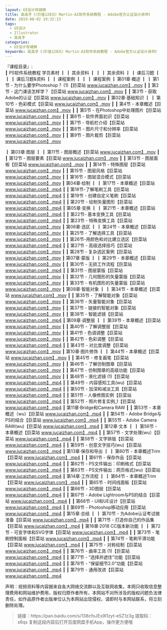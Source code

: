 ```yaml
---
layout: UI设计攻城狮
title: 高高手《（价值128元）Martin·AI软件系统教程 - Adobe官方认证设计讲师》
date: 2019-08-02 19:32:13
tags:
  - UI设计
  - Illustrator
  - 高高手
categories:
  - UI设计攻城狮
keywords: 高高手《（价值128元）Martin·AI软件系统教程 - Adobe官方认证设计讲师》
---
```

『课程目录』:  
┃  PS软件系统教程 学员素材
┃  ┃  其余资料
┃  ┃  ┃  其余资料
┃  ┃  课后习题
┃  ┃  ┃  课后习题&资料
┃  ┃  课程案例
┃  ┃  ┃  课程案例
┃  第01章·概述
┃  ┃  第1节 - 为什么要学Photoshop？ (1)【巨菜站 www.jucaizhan.com】.mov
┃  ┃  第2节 - 这门课该怎样学？【巨菜站 www.jucaizhan.com】.mov
┃  ┃  第3节 - 获取Adobe的认证【巨菜站 www.jucaizhan.com】.mov
┃  第02章·基础知识
┃  ┃  第10节 - 色彩模式【巨菜站 www.jucaizhan.com】.mov
┃  ┃  第4节 - 本章概述【巨菜站 www.jucaizhan.com】.mov
┃  ┃  第5节 - 在Photoshop中处理图片【巨菜站 www.jucaizhan.com】.mov
┃  ┃  第6节 - 软件界面初识【巨菜站 www.jucaizhan.com】.mov
┃  ┃  第7节 - 导航栏介绍【巨菜站 www.jucaizhan.com】.mov
┃  ┃  第8节 - 图片尺寸和分辨率【巨菜站 www.jucaizhan.com】.mov
┃  ┃  第9节 - 图片裁剪【巨菜站 www.jucaizhan.com】.mov
<!-- more --> 
┃  第03章·图层
┃  ┃  第11节 - 图层概述【巨菜站 www.jucaizhan.com】.mov
┃  ┃  第12节 - 图层要素【巨菜站 www.jucaizhan.com】.mov
┃  ┃  第13节 - 图层面板【巨菜站 www.jucaizhan.com】.mov
┃  ┃  第14节 - 特殊图层【巨菜站 www.jucaizhan.com】.mov
┃  ┃  第15节 - 图层风格【巨菜站 www.jucaizhan.com】.mov
┃  ┃  第16节 - 图层混合模式【巨菜站 www.jucaizhan.com】.mov
┃  第04章·绘制
┃  ┃  第17节 - 本章概述【巨菜站 www.jucaizhan.com】.mp4
┃  ┃  第18节-了解笔刷工具【巨菜站 www.jucaizhan.com】.mp4
┃  ┃  第19节 - 创建自定义笔刷【巨菜站 www.jucaizhan.com】.mp4
┃  ┃  第20节 - 绘制矢量图形【巨菜站 www.jucaizhan.com】.mp4
┃  第05章·变换
┃  ┃  第21节 - 本章概述【巨菜站 www.jucaizhan.com】.mp4
┃  ┃  第22节- 基本变换工具【巨菜站 www.jucaizhan.com】.mp4
┃  ┃  第23节 - 特殊变换工具【巨菜站 www.jucaizhan.com】.mov
┃  第06章·选区
┃  ┃  第24节 - 本章概述【巨菜站 www.jucaizhan.com】.mov
┃  ┃  第25节 - 了解选择工具【巨菜站 www.jucaizhan.com】.mov
┃  ┃  第26节-用颜色和对比建立选区【巨菜站 www.jucaizhan.com】.mp4
┃  ┃  第27节 - 高级选择技巧【巨菜站 www.jucaizhan.com】.mov
┃  ┃  第28节 - 复杂选区案例【巨菜站 www.jucaizhan.com】.mov
┃  第07章·蒙版
┃  ┃  第29节 - 本章概述【巨菜站 www.jucaizhan.com】.mov
┃  ┃  第30节 - 无损工作流程【巨菜站 www.jucaizhan.com】.mp4
┃  ┃  第31节 - 图层蒙版【巨菜站 www.jucaizhan.com】.mov
┃  ┃  第32节 - 几何图形的矢量蒙版【巨菜站 www.jucaizhan.com】.mov
┃  ┃  第33节 - 有机图形的矢量蒙版【巨菜站 www.jucaizhan.com】.mov
┃  第08章·智能对象
┃  ┃  第34节 - 本章概述【巨菜站 www.jucaizhan.com】.mov
┃  ┃  第35节 - 了解智能对象【巨菜站 www.jucaizhan.com】.mov
┃  ┃  第36节 - 矢量智能对象【巨菜站 www.jucaizhan.com】.mov
┃  ┃  第37节 - 链接的智能对象【巨菜站 www.jucaizhan.com】.mov
┃  ┃  第38节 - 智能滤镜【巨菜站 www.jucaizhan.com】.mp4
┃  第09章·调整层
┃  ┃  第39节 - 本章概述【巨菜站 www.jucaizhan.com】.mov
┃  ┃  第40节 - 了解调整层【巨菜站 www.jucaizhan.com】.mov
┃  ┃  第41节 - 色调调整【巨菜站 www.jucaizhan.com】.mov
┃  ┃  第42节 - 色彩调整【巨菜站 www.jucaizhan.com】.mp4
┃  ┃  第43节 - 对比度调整【巨菜站 www.jucaizhan.com】.mov
┃  第10章·图片修饰
┃  ┃  第44节 - 本章概述【巨菜站 www.jucaizhan.com】.mov
┃  ┃  第45节 - 修复画笔【巨菜站 www.jucaizhan.com】.mov
┃  ┃  第46节 - 了解仿制图章【巨菜站 www.jucaizhan.com】.mov
┃  ┃  第47节 - 仿制图章的高级功能【巨菜站 www.jucaizhan.com】.mov
┃  ┃  第48节 - 液化滤镜 (1)【巨菜站 www.jucaizhan.com】.mp4
┃  ┃  第49节 - 内容感知工具(wu)【巨菜站 www.jucaizhan.com】.mp4
┃  ┃  第50节 - 加深和减淡工具【巨菜站 www.jucaizhan.com】.mp4
┃  ┃  第51节 - 人像修图实例【巨菜站 www.jucaizhan.com】.mp4
┃  ┃  第52节 - 照片修复实例_1【巨菜站 www.jucaizhan.com】.mp4
┃  第11章·Bridge和Camera RAW
┃  ┃  第53节 - 本章概述（wu）【巨菜站 www.jucaizhan.com】.mp4
┃  ┃  第54节 - Adobe Bridge与PS的结合【巨菜站 www.jucaizhan.com】.mp4
┃  ┃  第55节 - Adobe Camera RAW(wu)【巨菜站 www.jucaizhan.com】.mp4
┃  第12章·文本
┃  ┃  第56节 - 本章概述【巨菜站 www.jucaizhan.com】.mp4
┃  ┃  第57节 - 文字处理(wu）【巨菜站 www.jucaizhan.com】.mp4
┃  ┃  第58节 - 文字排版【巨菜站 www.jucaizhan.com】.mp4
┃  ┃  第59节 - 创意文字技巧(wu)【巨菜站 www.jucaizhan.com】.mp4
┃  第13章·保存和导出
┃  ┃  第60节 - 本章概述Trim【巨菜站 www.jucaizhan.com】.mp4
┃  ┃  第61节 - 保存作品【巨菜站 www.jucaizhan.com】.mp4
┃  ┃  第62节 - PS文件输出：印刷格式【巨菜站 www.jucaizhan.com】.mp4
┃  ┃  第63节 - PS文件输出：网页格式(wu)【巨菜站 www.jucaizhan.com】.mp4
┃  第14章·工作流程
┃  ┃  第64节 - 本章概述Trim【巨菜站 www.jucaizhan.com】.mp4
┃  ┃  第65节 - 时间线面板【巨菜站 www.jucaizhan.com】.mp4
┃  ┃  第66节 - 3D图层【巨菜站 www.jucaizhan.com】.mp4
┃  ┃  第67节 - Adobe Lightroom与PS的结合【巨菜站 www.jucaizhan.com】.mp4
┃  ┃  第68节 - UI和UE设计【巨菜站 www.jucaizhan.com】.mp4
┃  ┃  第69节 - Photoshop移动应用【巨菜站 www.jucaizhan.com】.mp4
┃  第15章·总结
┃  ┃  第70节 - 为Adobe认证考试做准备【巨菜站 www.jucaizhan.com】.mp4
┃  ┃  第71节 - 打造你自己的作品集【巨菜站 www.jucaizhan.com】.mp4
┃  第16章·2018 CC版本新功能
┃  ┃  第72节 - 可变字体和SVG字体【巨菜站 www.jucaizhan.com】.mp4
┃  ┃  第73节 - 笔刷控制面板【巨菜站 www.jucaizhan.com】.mp4
┃  ┃  第74节 - 笔刷平滑功能【巨菜站 www.jucaizhan.com】.mp4
┃  ┃  第75节 - 对称绘制【巨菜站 www.jucaizhan.com】.mp4
┃  ┃  第76节 - 曲率工具 (1)【巨菜站 www.jucaizhan.com】.mp4
┃  ┃  第77节 - “选择并遮住”功能【巨菜站 www.jucaizhan.com】.mp4
┃  ┃  第78节 - “保留细节2.0”功能【巨菜站 www.jucaizhan.com】.mp4
┃  ┃  第79节 - 通用改进【巨菜站 www.jucaizhan.com】.mp4
<div class="post-copyright">
    <div class="post-copyright__author">
      <span class="post-copyright-meta">声明：视频资料等内容据来自各大网络交流群以及互联网收集，本网只收取信息整理费用和网站维护费用，版权归原作者所有，本网站不对所涉及的版权问题负法律责任，如作品原作者出版单位认为本网站出现侵权，请即时与本网站联系，将立刻删除处理。 </span>
    </div>
</div>

<blockquote class="blockquote-center">
链接：https://pan.baidu.com/s/138cfoJEs9l1zyt-eSZ1z3g 
提取码：s6qs 
复制这段内容后打开百度网盘手机App，操作更方便哦
</blockquote>

